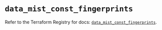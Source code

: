 # `data_mist_const_fingerprints`

Refer to the Terraform Registry for docs: [`data_mist_const_fingerprints`](https://registry.terraform.io/providers/juniper/mist/0.6.0/docs/data-sources/const_fingerprints).
